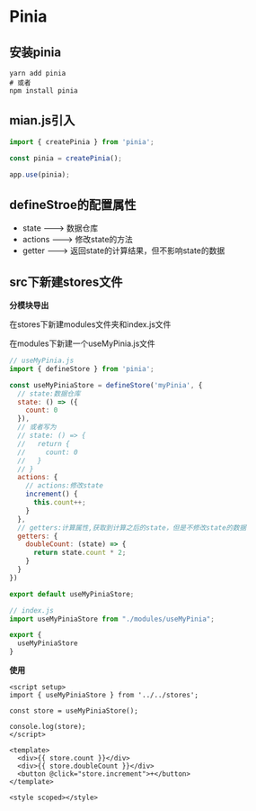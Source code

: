 # Pinia

## **安装pinia**

```shell
yarn add pinia
# 或者
npm install pinia
```

## **mian.js引入**

```js
import { createPinia } from 'pinia';

const pinia = createPinia();

app.use(pinia);
```

## defineStroe的配置属性

- state ---> 数据仓库
- actions ---> 修改state的方法
- getter ---> 返回state的计算结果，但不影响state的数据

## **src下新建stores文件**

**分模块导出**

在stores下新建modules文件夹和index.js文件

在modules下新建一个useMyPinia.js文件

```js
// useMyPinia.js
import { defineStore } from 'pinia';

const useMyPiniaStore = defineStore('myPinia', {
  // state:数据仓库
  state: () => ({
    count: 0
  }),
  // 或者写为
  // state: () => {
  //   return {
  //     count: 0
  //   }
  // }
  actions: {
    // actions:修改state
    increment() {
      this.count++;
    }
  },
  // getters:计算属性,获取到计算之后的state，但是不修改state的数据
  getters: {
    doubleCount: (state) => {
      return state.count * 2;
    }
  }
})

export default useMyPiniaStore;
```

```js
// index.js
import useMyPiniaStore from "./modules/useMyPinia";

export {
  useMyPiniaStore
}
```

**使用**

```vue
<script setup>
import { useMyPiniaStore } from '../../stores';

const store = useMyPiniaStore();

console.log(store);
</script>

<template>
  <div>{{ store.count }}</div>
  <div>{{ store.doubleCount }}</div>
  <button @click="store.increment">+</button>
</template>

<style scoped></style>
```

